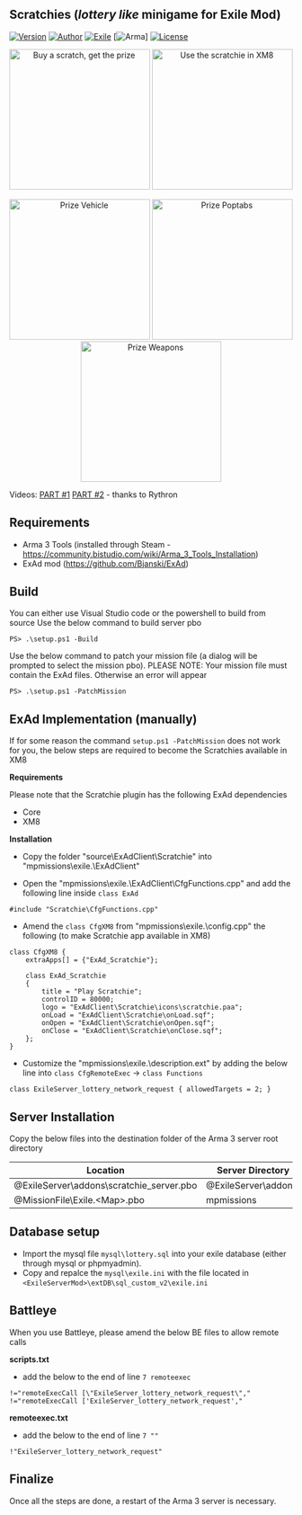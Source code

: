 ## Scratchies (*lottery like* minigame for Exile Mod)
[![Version](https://img.shields.io/badge/Version-1.4-green.svg)](https://github.com/ole1986/a3-exile-scratchie/releasese)
[![Author](https://img.shields.io/badge/Author-ole1986-green.svg)](https://github.com/ole1986)
[![Exile](https://img.shields.io/badge/Exile-1.0.4%20Pineapple-C72651.svg)](http://www.exilemod.com/downloads/)
[![Arma](https://img.shields.io/badge/Arma-1.80-blue.svg)]
[![License](https://img.shields.io/badge/License-APL-blue.svg)](https://www.bistudio.com/community/licenses/arma-public-license)

<p align="center">
    <img src="images/scratchie-xm8apps.PNG" width="250" title="Buy a scratch, get the prize">
    <img src="images/scratchie-xm8apps-inside.PNG" width="250" title="Use the scratchie in XM8">
</p>
<p align="center">
    <img src="images/prize-vehicle.jpg" width="250" title="Prize Vehicle">
    <img src="images/prize-poptabs.jpg" width="250" title="Prize Poptabs">
    <img src="images/winner-message.png" width="250" title="Prize Weapons">
</p>

Videos: [PART #1](https://www.youtube.com/watch?v=zVPXYhhYrbU) [PART #2](https://www.youtube.com/watch?v=2MC45ycnOkc) - thanks to Rythron

## Requirements

+ Arma 3 Tools (installed through Steam - https://community.bistudio.com/wiki/Arma_3_Tools_Installation)
+ ExAd mod (https://github.com/Bjanski/ExAd)

## Build

You can either use Visual Studio code or the powershell to build from source
Use the below command to build server pbo

```
PS> .\setup.ps1 -Build
```

Use the below command to patch your mission file (a dialog will be prompted to select the mission pbo).
PLEASE NOTE: Your mission file must contain the ExAd files. Otherwise an error will appear

```
PS> .\setup.ps1 -PatchMission
```

## ExAd Implementation (manually)

If for some reason the command `setup.ps1 -PatchMission` does not work for you, the below steps are required to become the Scratchies available in XM8

**Requirements**

Please note that the Scratchie plugin has the following ExAd dependencies

* Core
* XM8

**Installation**

* Copy the folder "source\ExAdClient\Scratchie" into "mpmissions\exile.\ExAdClient"

* Open the "mpmissions\exile.\ExAdClient\CfgFunctions.cpp" and add the following line inside `class ExAd`

```
#include "Scratchie\CfgFunctions.cpp"
```

* Amend the `class CfgXM8` from "mpmissions\exile.\config.cpp" the following (to make Scratchie app available in XM8)

```
class CfgXM8 {
    extraApps[] = {"ExAd_Scratchie"};

    class ExAd_Scratchie
	{
		title = "Play Scratchie";
		controlID = 80000;
        logo = "ExAdClient\Scratchie\icons\scratchie.paa";
        onLoad = "ExAdClient\Scratchie\onLoad.sqf";
		onOpen = "ExAdClient\Scratchie\onOpen.sqf";
		onClose = "ExAdClient\Scratchie\onClose.sqf";
	};
}
```

* Customize the "mpmissions\exile.\description.ext" by adding the below line into `class CfgRemoteExec` -> `class Functions`

```
class ExileServer_lottery_network_request { allowedTargets = 2; }
```

## Server Installation

Copy the below files into the destination folder of the Arma 3 server root directory

Location                                 | Server Directory
---------------------------------------- | ----------------------
@ExileServer\addons\scratchie_server.pbo | @ExileServer\addons\
@MissionFile\Exile.&lt;Map&gt;.pbo       | mpmissions

## Database setup

+ Import the mysql file `mysql\lottery.sql` into your exile database (either through mysql or phpmyadmin).
+ Copy and repalce the `mysql\exile.ini` with the file located in `<ExileServerMod>\extDB\sql_custom_v2\exile.ini`

## Battleye

When you use Battleye, please amend the below BE files to allow remote calls

**scripts.txt**

+ add the below to the end of line `7 remoteexec`

 `!="remoteExecCall [\"ExileServer_lottery_network_request\"," !="remoteExecCall ['ExileServer_lottery_network_request',"`
 
**remoteexec.txt**

+ add the below to the end of line `7 ""`

 `!"ExileServer_lottery_network_request"`

## Finalize

Once all the steps are done, a restart of the Arma 3 server is necessary.

